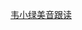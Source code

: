 
[韦小绿美音跟读](https://www.bilibili.com/video/BV1fg411W76F?p=1&vd_source=b92112731015c20054034d26c9ad8a67)